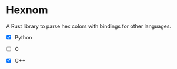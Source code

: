 # Hexnom
A Rust library to parse hex colors with bindings for other languages.

- [x] Python
- [ ] C
- [x] C++

